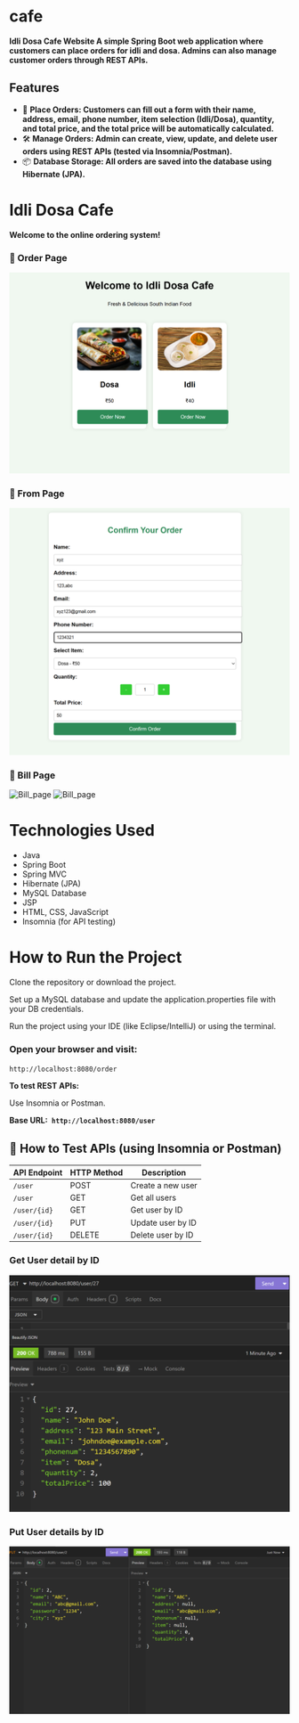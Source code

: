 # cafe

**Idli Dosa Cafe Website
A simple Spring Boot web application where customers can place orders for idli and dosa. Admins can also manage customer orders through REST APIs.**

##    Features
- 📄 **Place Orders: Customers can fill out a form with their name, address, email, phone number, item selection (Idli/Dosa), quantity, and total price, and the total price will be automatically calculated.**
- 🛠 **Manage Orders: Admin can create, view, update, and delete user orders using REST APIs (tested via Insomnia/Postman).**
- 📦 **Database Storage: All orders are saved into the database using Hibernate (JPA).**


# Idli Dosa Cafe

**Welcome to the online ordering system!**
 
### 🥞 Order Page

![WelCome Page](src/main/resources/static/images/homepage.png)


### 🧾 From Page
![Form_page](src/main/resources/static/images/orderForm.png)

### 🧾 Bill Page
![Bill_page](cafe/src/main/resources/static/images/billShow.png)
![Bill_page](cafe/src/main/resources/static/images/billShow.png)


# Technologies Used

* Java
* Spring Boot
* Spring MVC
* Hibernate (JPA)
* MySQL Database
* JSP
* HTML, CSS, JavaScript
* Insomnia (for API testing)



# **How to Run the Project**

Clone the repository or download the project.

Set up a MySQL database and update the application.properties file with your DB credentials.

Run the project using your IDE (like Eclipse/IntelliJ) or using the terminal.

### **Open your browser and visit:**

`http://localhost:8080/order`

**To test REST APIs:**

Use Insomnia or Postman.

**Base URL:` http://localhost:8080/user`**

## 🧪 How to Test APIs (using Insomnia or Postman)

| API Endpoint     | HTTP Method | Description            |
|------------------|-------------|------------------------|
| `/user`          | POST        | Create a new user       |
| `/user`          | GET         | Get all users           |
| `/user/{id}`     | GET         | Get user by ID          |
| `/user/{id}`     | PUT         | Update user by ID       |
| `/user/{id}`     | DELETE      | Delete user by ID       |


### Get User detail by ID
![GetUser](src/main/resources/static/images/GetUser.png)


### Put User details by ID
![put user details by id](src/main/resources/static/images/Put.png)
